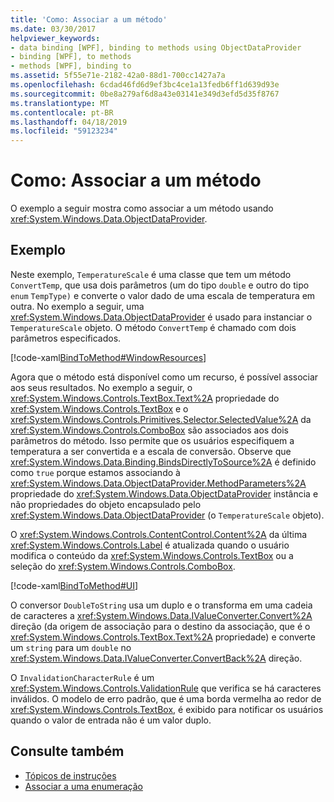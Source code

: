 ```yaml
---
title: 'Como: Associar a um método'
ms.date: 03/30/2017
helpviewer_keywords:
- data binding [WPF], binding to methods using ObjectDataProvider
- binding [WPF], to methods
- methods [WPF], binding to
ms.assetid: 5f55e71e-2182-42a0-88d1-700cc1427a7a
ms.openlocfilehash: 6cdad46fd6d9ef3bc4ce1a13fedb6ff1d639d93e
ms.sourcegitcommit: 0be8a279af6d8a43e03141e349d3efd5d35f8767
ms.translationtype: MT
ms.contentlocale: pt-BR
ms.lasthandoff: 04/18/2019
ms.locfileid: "59123234"
---
```

# <a name="how-to-bind-to-a-method"></a>Como: Associar a um método
O exemplo a seguir mostra como associar a um método usando <xref:System.Windows.Data.ObjectDataProvider>.  
  
## <a name="example"></a>Exemplo  
 Neste exemplo, `TemperatureScale` é uma classe que tem um método `ConvertTemp`, que usa dois parâmetros (um do tipo `double` e outro do tipo `enum` `TempType)` e converte o valor dado de uma escala de temperatura em outra. No exemplo a seguir, uma <xref:System.Windows.Data.ObjectDataProvider> é usado para instanciar o `TemperatureScale` objeto. O método `ConvertTemp` é chamado com dois parâmetros especificados.  
  
 [!code-xaml[BindToMethod#WindowResources](~/samples/snippets/csharp/VS_Snippets_Wpf/BindToMethod/CS/Window1.xaml#windowresources)]  
  
 Agora que o método está disponível como um recurso, é possível associar aos seus resultados. No exemplo a seguir, o <xref:System.Windows.Controls.TextBox.Text%2A> propriedade do <xref:System.Windows.Controls.TextBox> e o <xref:System.Windows.Controls.Primitives.Selector.SelectedValue%2A> da <xref:System.Windows.Controls.ComboBox> são associados aos dois parâmetros do método. Isso permite que os usuários especifiquem a temperatura a ser convertida e a escala de conversão. Observe que <xref:System.Windows.Data.Binding.BindsDirectlyToSource%2A> é definido como `true` porque estamos associando à <xref:System.Windows.Data.ObjectDataProvider.MethodParameters%2A> propriedade do <xref:System.Windows.Data.ObjectDataProvider> instância e não propriedades do objeto encapsulado pelo <xref:System.Windows.Data.ObjectDataProvider> (o `TemperatureScale` objeto).  
  
 O <xref:System.Windows.Controls.ContentControl.Content%2A> da última <xref:System.Windows.Controls.Label> é atualizada quando o usuário modifica o conteúdo da <xref:System.Windows.Controls.TextBox> ou a seleção do <xref:System.Windows.Controls.ComboBox>.  
  
 [!code-xaml[BindToMethod#UI](~/samples/snippets/csharp/VS_Snippets_Wpf/BindToMethod/CS/Window1.xaml#ui)]  
  
 O conversor `DoubleToString` usa um duplo e o transforma em uma cadeia de caracteres a <xref:System.Windows.Data.IValueConverter.Convert%2A> direção (da origem de associação para o destino da associação, que é o <xref:System.Windows.Controls.TextBox.Text%2A> propriedade) e converte um `string` para um `double` no <xref:System.Windows.Data.IValueConverter.ConvertBack%2A> direção.  
  
 O `InvalidationCharacterRule` é um <xref:System.Windows.Controls.ValidationRule> que verifica se há caracteres inválidos. O modelo de erro padrão, que é uma borda vermelha ao redor de <xref:System.Windows.Controls.TextBox>, é exibido para notificar os usuários quando o valor de entrada não é um valor duplo.  
  
## <a name="see-also"></a>Consulte também

- [Tópicos de instruções](data-binding-how-to-topics.md)
- [Associar a uma enumeração](how-to-bind-to-an-enumeration.md)
